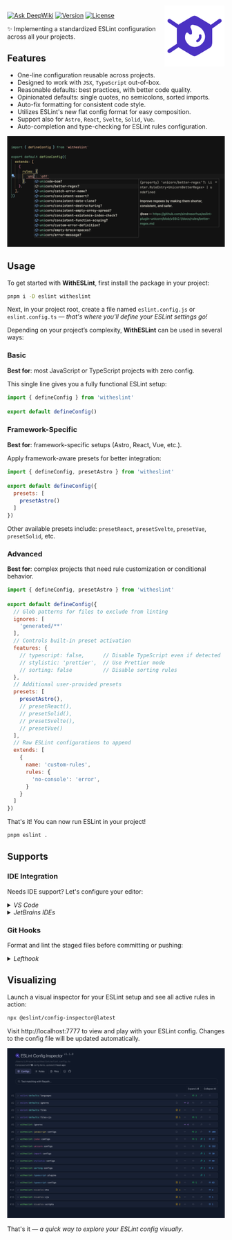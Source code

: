 <img src="https://github.com/witheslint/static/raw/main/icons/witheslint.svg" alt="witheslint" align="right" width="140" height="140">

<p>
  <a href="https://deepwiki.com/witheslint/witheslint"><img src="https://deepwiki.com/badge.svg" alt="Ask DeepWiki"></a>
  <a href="https://npmjs.com/package/witheslint"><img src="https://img.shields.io/npm/v/witheslint?style=flat&colorA=0B0B0B&colorB=1FA669&label=version" alt="Version"></a>
  <a href="https://github.com/witheslint/witheslint/blob/main/LICENSE"><img src="https://img.shields.io/github/license/witheslint/witheslint.svg?style=flat&colorA=0B0B0B&colorB=1FA669&label=license" alt="License"></a>
</p>

✨ Implementing a standardized ESLint configuration across all your projects.

## Features

- One-line configuration reusable across projects.
- Designed to work with `JSX`, `TypeScript` out-of-box.
- Reasonable defaults: best practices, with better code quality.
- Opinionated defaults: single quotes, no semicolons, sorted imports.
- Auto-fix formatting for consistent code style.
- Utilizes ESLint's new flat config format for easy composition.
- Support also for `Astro`, `React`, `Svelte`, `Solid`, `Vue`.
- Auto-completion and type-checking for ESLint rules configuration.

![](https://github.com/witheslint/static/raw/main/images/type-checking.png)

## Usage

To get started with **WithESLint**, first install the package in your project:

```zsh
pnpm i -D eslint witheslint
```

Next, in your project root, create a file named `eslint.config.js` or `eslint.config.ts`  *— that's where you'll define your ESLint settings go!*

Depending on your project’s complexity, **WithESLint** can be used in several ways:

### Basic

**Best for**: most JavaScript or TypeScript projects with zero config.

This single line gives you a fully functional ESLint setup:

```js
import { defineConfig } from 'witheslint'

export default defineConfig()
```

### Framework-Specific

**Best for**: framework-specific setups (Astro, React, Vue, etc.).

Apply framework-aware presets for better integration:

```js
import { defineConfig, presetAstro } from 'witheslint'

export default defineConfig({
  presets: [
    presetAstro()
  ]
})
```

Other available presets include: `presetReact`, `presetSvelte`, `presetVue`, `presetSolid`, etc.

### Advanced

**Best for**: complex projects that need rule customization or conditional behavior.

```js
import { defineConfig, presetAstro } from 'witheslint'

export default defineConfig({
  // Glob patterns for files to exclude from linting
  ignores: [
    'generated/**'
  ],
  // Controls built-in preset activation
  features: {
    // typescript: false,      // Disable TypeScript even if detected
    // stylistic: 'prettier',  // Use Prettier mode
    // sorting: false          // Disable sorting rules
  },
  // Additional user-provided presets
  presets: [
    presetAstro(),
    // presetReact(),
    // presetSolid(),
    // presetSvelte(),
    // presetVue()
  ],
  // Raw ESLint configurations to append
  extends: [
    {
      name: 'custom-rules',
      rules: {
        'no-console': 'error',
      }
    }
  ]
})
```

That's it! You can now run ESLint in your project!

```zsh
pnpm eslint .
```

## Supports

### IDE Integration

Needs IDE support? Let's configure your editor:

<details>
<summary><em>VS Code</em></summary>

1. Install [*VS Code ESLint extension*](https://marketplace.visualstudio.com/items?itemName=dbaeumer.vscode-eslint)  

2. Add the following settings to your project setting:
```json
{
  "prettier.enable": false,
  "editor.formatOnSave": false,
  "editor.codeActionsOnSave": {
    "source.fixAll.eslint": "explicit",
    "source.organizeImports": "never"
  },
  "eslint.runtime": "node",
  "eslint.validate": [
    "javascript",
    "javascriptreact",
    "typescript",
    "typescriptreact",
    // "astro",
    // "svelte",
    // "vue",
  ]
}
```

</details>

<details>
<summary><em>JetBrains IDEs</em></summary>

1. Open the Settings dialog

2. Go to `Languages & Frameworks -> JavaScript -> Code Quality Tools -> ESLint`

3. Select the `Run eslint --fix on save` checkbox.

</details>

### Git Hooks

Format and lint the staged files before committing or pushing:

<details>
<summary><em>Lefthook</em></summary>
<br>

*[Lefthook](https://github.com/evilmartians/lefthook) provides a fast, cross-platform, and dependency-free hook manager.*

1. Install `lefthook` as a dev dependency:
```zsh
pnpm add -D lefthook
```

2. Create a `lefthook.yaml` file in your project root with the following content:
```yaml
pre-commit:
  commands:
    eslint:
      glob: '*.{js,ts}'
      run: pnpm eslint --fix {staged_files}
      stage_fixed: true
```

3. Once configured, run the following command to to set up the hooks:
```zsh
pnpm lefthook install
```

</details>

## Visualizing

Launch a visual inspector for your ESLint setup and see all active rules in action: 

```zsh
npx @eslint/config-inspector@latest
```

Visit http://localhost:7777 to view and play with your ESLint config. Changes to the config file will be updated automatically.

![](https://github.com/witheslint/static/raw/main/images/config-inspect.png)

That's it *— a quick way to explore your ESLint config visually*.
